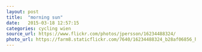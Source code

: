 ```yaml
---
layout: post
title:  "morning sun"
date:   2015-03-18 12:57:15
categories: cycling wien
source_url: https://www.flickr.com/photos/jpersson/16234488324/
photo_url: https://farm8.staticflickr.com/7640/16234488324_b28af06856_h.jpg
---
```

